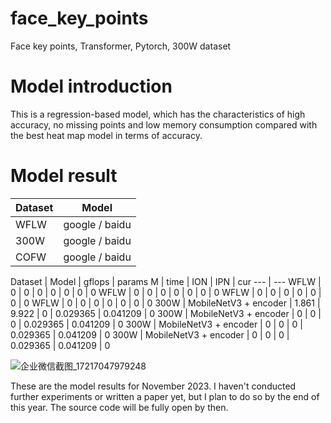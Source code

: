 # face_key_points
Face key points, Transformer, Pytorch, 300W dataset

# Model introduction

This is a regression-based model, which has the characteristics of high accuracy, no missing points and low memory consumption compared with the best heat map model in terms of accuracy.


# Model result
Dataset | Model
--- | ---
WFLW | google / baidu | asa
300W | google / baidu | asa
COFW | google / baidu | asa

Dataset | Model | gflops | params M | time | ION | IPN | cur
--- | ---
WFLW |            0          |  0    |  0    |  0 |     0     |      0    | 0
WFLW |         0             | 0     |  0    |  0 |      0     |      0    | 0
WFLW |         0             |  0    |  0    |  0 |     0      |     0     | 0
WFLW |          0            |  0    |  0    |  0 |    0      |    0      | 0
300W | MobileNetV3 + encoder | 1.861 | 9.922 |  0 | 0.029365 | 0.041209 | 0
300W | MobileNetV3 + encoder | 0     |  0 |  0 | 0.029365 | 0.041209 | 0
300W | MobileNetV3 + encoder | 0     | 0  | 0  | 0.029365 | 0.041209 | 0
300W | MobileNetV3 + encoder |  0    |  0 |  0 | 0.029365 | 0.041209 | 0

![企业微信截图_17217047979248](https://github.com/user-attachments/assets/66a223a1-cb73-45b2-b084-f8188234db6b)

These are the model results for November 2023. I haven't conducted further experiments or written a paper yet, but I plan to do so by the end of this year.
The source code will be fully open by then.


